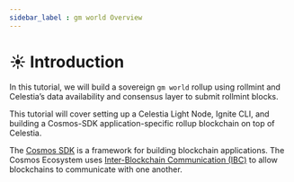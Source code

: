 ```yaml
---
sidebar_label : gm world Overview
---
```


# ☀️ Introduction

In this tutorial, we will build a sovereign `gm world` rollup using rollmint
and Celestia’s data availability and consensus layer to submit rollmint blocks.

This tutorial will cover setting up a Celestia Light Node, Ignite CLI, and
building a Cosmos-SDK application-specific rollup blockchain on top of
Celestia.

The [Cosmos SDK](https://github.com/cosmos/cosmos-sdk) is a framework for
building blockchain applications. The Cosmos Ecosystem uses
[Inter-Blockchain Communication (IBC)](https://github.com/cosmos/ibc-go)
to allow blockchains to communicate with one another.

